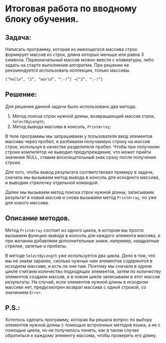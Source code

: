 # Итоговая работа по вводному блоку обучения.

## Задача:
Написать программу, которая из имеющегося массива строк формирует массив из строк, длина которых меньше или равна 3 символа. Первоначальный массив можно ввести с клавиатуры, либо задать на старте выполнения алгоритма. При решении не рекомендуется использовать коллекции, только массивы.

```
[”hello”, “2”, “world”, “:-)”] →[”2”, “:-)”]
```

## Решение:
Для решения данной задачи было использовано два метода:

1. Метод поиска строк нужной длины, возвращающий массив строк, `SelectByLength`;
2. Метод вывода массива в консоль, `PrintArray`;

В теле программы мы запрашиваем у пользователя ввод элементов массива через пробел, и разбиваем получаемую строку на массив строк, используя в качестве разделителя пробел. Чтобы при получении строки компилятор не выводил предупреждение, что может прийти значение NULL, ставим восклицательный знак сразу после получения строки.

Для того, чтобы вывод результата соответствовал примеру в задаче, сначала мы вызываем метод вывода в консоль для исходного массива, и выводим стрелочку отдельной командой.

Далее мы вызываем метод поиска строк нужной длины, записываем результат в новый массив и снова вызываем метод `PrintArray`, но уже для нового массива.

## Описание методов.

Метод `PrintArray` состоит из одного цикла, в котором мы просто вызываем функцию вывода в консоль для каждого элемента массива, и при желании добавляем дополнительные знаки, например, квадратные стрелки, запятые и пробелы.

В методе `SelectByLength` уже используется два цикла. Дело в том, что мы не знаем заранее, сколько нужных нам элементов содержится в исходном массиве, и есть ли они там. Поэтому мы сначала в одном цикле считаем количество подходящих элементов, затем по количеству элементов создаем массив, и в новом цикле записываем в этот массив результаты. На случай, если элементов нужной длины в исходном массиве нет, предусмотрен возврат массива с одной строкой, со значением `Error`.

## P.S.:
Хотелось сделать программу, которая бы решала вопрос по выбору элементов нужной длины с помощью встроенных методов языка, а не с помощью цикла, но не получилось понять, как в таком случае обратиться к каждому элементу массива, чтобы проверить его длину.